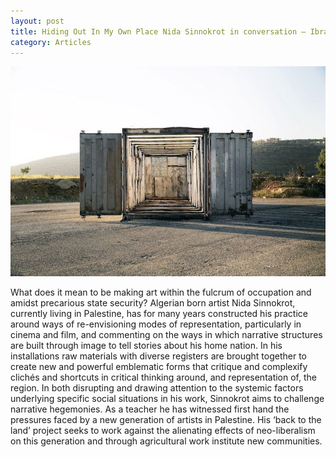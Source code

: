 ```yaml
---
layout: post
title: Hiding Out In My Own Place Nida Sinnokrot in conversation – Ibraaz
category: Articles
---
```


![05-13-16](/assets/img/05-13-16.jpg "Nida Sinnokrot, Jonah’s Whale, 2014. Hand-cut Israeli Caravan repurposed as Palestinian construction site office. 480 x 1200 x 240 cm. Copyright and courtesy the artist.")

What does it mean to be making art within the fulcrum of occupation and amidst precarious state security? Algerian born artist Nida Sinnokrot, currently living in Palestine, has for many years constructed his practice around ways of re-envisioning modes of representation, particularly in cinema and film, and commenting on the ways in which narrative structures are built through image to tell stories about his home nation. In his installations raw materials with diverse registers are brought together to create new and powerful emblematic forms that critique and complexify clichés and shortcuts in critical thinking around, and representation of, the region. In both disrupting and drawing attention to the systemic factors underlying specific social situations in his work, Sinnokrot aims to challenge narrative hegemonies. As a teacher he has witnessed first hand the pressures faced by a new generation of artists in Palestine. His ‘back to the land’ project seeks to work against the alienating effects of neo-liberalism on this generation and through agricultural work institute new communities.
